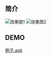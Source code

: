 ## 简介

![效果图1](https://github.com/a709560839/ContactListView/blob/master/screenshot/1.png) ![效果图2](https://github.com/a709560839/ContactListView/blob/master/screenshot/2.png)

## DEMO

[例子.apk](https://github.com/a709560839/ContactListView/blob/master/app/release/app-release.apk)


